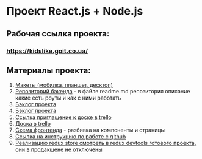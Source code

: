 # Проект React.js + Node.js

## Рабочая ссылка проекта:

### https://kidslike.goit.co.ua/

## Материалы проекта:

1. [Макеты (мобилка, планшет, десктоп)](https://drive.google.com/drive/folders/1-xZXDDdAiey9epXOofxGNT8ldzb2Xoxn)
2. [Репозиторий бэкенда](https://github.com/goitProjects/kidslike_server) - в
   файле readme.md репозитория описание какие есть роуты и как с ними работать
3. [Бэклог проекта](https://docs.google.com/spreadsheets/d/1NYka_yfWztksRjve8sHMqIIWeaGJUiZj/edit#gid=572536284)
4. [Бэклог проекта](https://docs.google.com/spreadsheets/d/1NYka_yfWztksRjve8sHMqIIWeaGJUiZj/edit#gid=572536284)
5. [Ссылка приглашение к доске в trello](https://trello.com/invite/b/R2a6WzxD/c6cad0f4c08231fee14b0f804832e896/kidslike-bootcamp15)
6. [Доска в trello](https://trello.com/b/R2a6WzxD/kidslike-bootcamp15)
7. [Схема фронтенда](https://drive.google.com/file/d/1acWxCS7tHXr3QXxYRvzgcz3ff0vc-H6A/view?usp=sharing) -
   разбивка на компоненты и страницы
8. [Ссылка на инструкцию по работе с github](https://docs.google.com/document/d/1y-nMdpPIIP83rbqPYt6kM_KXMC83UPbkbxKqgaHlnfI/edit)
9. [Реализацию redux store смотреть в redux devtools готового проекта, они в продакшене не отключены](https://kidslike.goit.co.ua/)
